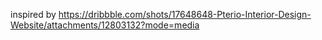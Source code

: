 inspired by https://dribbble.com/shots/17648648-Pterio-Interior-Design-Website/attachments/12803132?mode=media
